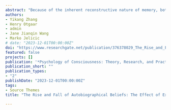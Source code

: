 ```yaml
---
abstract: "Because of the inherent reconstructive nature of memory, both recollection and belief concerning experienced events can change dynamically because of external information. We argue that economic games that include rich social information and a controlled environment, can offer unique opportunities to study memory-related phenomena in relation to external information. In this preregistered study (N = 71), we examined the effect of social feedback on changing people’s autobiographical beliefs and recollections in the context of the prisoner’s dilemma (PD). Participants first played single-round PD with 20 different individuals and then completed a memory test in which they identified the people they played with and their actions (cooperation or refusal) when playing with these people. Afterwards, participants received false feedback on their correct memories that 1) they did not play with this person or that 2) they played with this person but misremembered their actions in the game. Finally, participants completed a second memory test where they reported their memories of the people as well as their actions again. Both types of false feedback reduced participants’ beliefs as well as their recollections of the experiences. Furthermore, false feedback increased participants’ false recollections and beliefs of the interactions that never happened. Our results showed that contradictory social information may play an important role in shaping memory in the context of economic games."
authors:
- Yikang Zhang
- Henry Otgaar
- admin
- Jane Jianqin Wang
- Marko Jelicic
# date: "2023-12-01T00:00:00Z"
doi: "https://www.researchgate.net/publication/376378029_The_Rise_and_Fall_of_Autobiographical_Beliefs_The_Effect_of_External_Feedback_on_Memory_in_the_Context_of_the_Prisoner's_Dilemma"
featured: false
projects: []
publication: '*Psychology of Consciousness: Theory, Research, and Practice*'
publication_short: ""
publication_types:
- "2"
publishDate: "2023-12-01T00:00:00Z"
tags:
- Source Themes
title: "The Rise and Fall of Autobiographical Beliefs: The Effect of External Feedback on Memory in the Context of the Prisoner's Dilemma"

---
```





